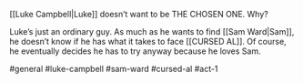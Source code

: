 [[Luke Campbell|Luke]] doesn’t want to be THE CHOSEN ONE. Why?

Luke’s just an ordinary guy. As much as he wants to find [[Sam Ward|Sam]], he doesn’t know if he has what it takes to face [[CURSED AL]]. Of course, he eventually decides he has to try anyway because he loves Sam.

#general #luke-campbell #sam-ward #cursed-al #act-1 